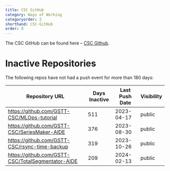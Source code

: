 ```yaml
---
title: CSC GitHub
category: Ways of Working
categoryorder: 2
shorthand: CSC-GitHub
order: 8
---
```


The CSC GitHub can be found here – <a href="https://github.com/GSTT-CSC/">CSC Github</a>.

# Inactive Repositories

The following repos have not had a push event for more than 180 days:

| Repository URL | Days Inactive | Last Push Date | Visibility |
| --- | --- | --- | --- |
| https://github.com/GSTT-CSC/MLOps-tutorial | 511 | 2023-04-17 | public |
| https://github.com/GSTT-CSC/SeriesMaker-AIDE | 376 | 2023-08-30 | public |
| https://github.com/GSTT-CSC/rsync-time-backup | 319 | 2023-10-26 | public |
| https://github.com/GSTT-CSC/TotalSegmentator-AIDE | 209 | 2024-02-13 | public |
